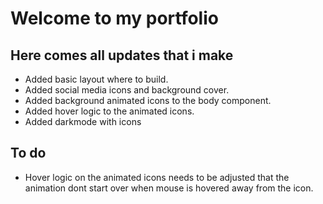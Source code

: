 # Welcome to my portfolio

## Here comes all updates that i make

- Added basic layout where to build.
- Added social media icons and background cover.
- Added background animated icons to the body component.
- Added hover logic to the animated icons.
- Added darkmode with icons
  
## To do
- Hover logic on the animated icons needs to be adjusted that the animation dont start over when mouse is hovered away from the icon.
  
